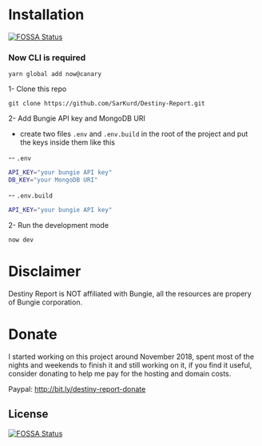 # Installation
[![FOSSA Status](https://app.fossa.io/api/projects/git%2Bgithub.com%2FSarKurd%2FDestiny-Report.svg?type=shield)](https://app.fossa.io/projects/git%2Bgithub.com%2FSarKurd%2FDestiny-Report?ref=badge_shield)


### Now CLI is required

`yarn global add now@canary`

1- Clone this repo

`git clone https://github.com/SarKurd/Destiny-Report.git`

2- Add Bungie API key and MongoDB URI

  - create two files  `.env` and `.env.build` in the root of the project and put the keys inside them like this
  
  -- `.env`
  ```sh
API_KEY="your bungie API key"
DB_KEY="your MongoDB URI"
```
  -- `.env.build`

```sh
API_KEY="your bungie API key"
```


2- Run the development mode

`now dev`


# Disclaimer
Destiny Report is NOT affiliated with Bungie, all the resources are propery of Bungie corporation.


# Donate
I started working on this project around November 2018, spent most of the nights and weekends to finish it and still working on it, if you find it useful, consider donating to help me pay for the hosting and domain costs.

Paypal: http://bit.ly/destiny-report-donate


## License
[![FOSSA Status](https://app.fossa.io/api/projects/git%2Bgithub.com%2FSarKurd%2FDestiny-Report.svg?type=large)](https://app.fossa.io/projects/git%2Bgithub.com%2FSarKurd%2FDestiny-Report?ref=badge_large)